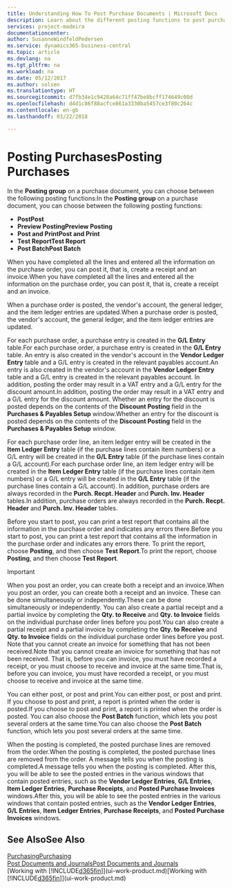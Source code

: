 ```yaml
---
title: Understanding How To Post Purchase Documents | Microsoft Docs
description: Learn about the different posting functions to post purchase documents.
services: project-madeira
documentationcenter: 
author: SusanneWindfeldPedersen
ms.service: dynamics365-business-central
ms.topic: article
ms.devlang: na
ms.tgt_pltfrm: na
ms.workload: na
ms.date: 05/12/2017
ms.author: solsen
ms.translationtype: HT
ms.sourcegitcommit: d7fb34e1c9428a64c71ff47be8bcff174649c00d
ms.openlocfilehash: d4d1c86f88acfce861a3330ba5457ce3f80c264c
ms.contentlocale: en-gb
ms.lasthandoff: 03/22/2018

---
```

# <a name="posting-purchases"></a><span data-ttu-id="22b22-103">Posting Purchases</span><span class="sxs-lookup"><span data-stu-id="22b22-103">Posting Purchases</span></span>
<span data-ttu-id="22b22-104">In the **Posting group** on a purchase document, you can choose between the following posting functions:</span><span class="sxs-lookup"><span data-stu-id="22b22-104">In the **Posting group** on a purchase document, you can choose between the following posting functions:</span></span>

* <span data-ttu-id="22b22-105">**Post**</span><span class="sxs-lookup"><span data-stu-id="22b22-105">**Post**</span></span>
* <span data-ttu-id="22b22-106">**Preview Posting**</span><span class="sxs-lookup"><span data-stu-id="22b22-106">**Preview Posting**</span></span>
* <span data-ttu-id="22b22-107">**Post and Print**</span><span class="sxs-lookup"><span data-stu-id="22b22-107">**Post and Print**</span></span>
* <span data-ttu-id="22b22-108">**Test Report**</span><span class="sxs-lookup"><span data-stu-id="22b22-108">**Test Report**</span></span>
* <span data-ttu-id="22b22-109">**Post Batch**</span><span class="sxs-lookup"><span data-stu-id="22b22-109">**Post Batch**</span></span>

<span data-ttu-id="22b22-110">When you have completed all the lines and entered all the information on the purchase order, you can post it, that is, create a receipt and an invoice.</span><span class="sxs-lookup"><span data-stu-id="22b22-110">When you have completed all the lines and entered all the information on the purchase order, you can post it, that is, create a receipt and an invoice.</span></span>

<span data-ttu-id="22b22-111">When a purchase order is posted, the vendor's account, the general ledger, and the item ledger entries are updated.</span><span class="sxs-lookup"><span data-stu-id="22b22-111">When a purchase order is posted, the vendor's account, the general ledger, and the item ledger entries are updated.</span></span>

<span data-ttu-id="22b22-112">For each purchase order, a purchase entry is created in the **G/L Entry** table.</span><span class="sxs-lookup"><span data-stu-id="22b22-112">For each purchase order, a purchase entry is created in the **G/L Entry** table.</span></span> <span data-ttu-id="22b22-113">An entry is also created in the vendor's account in the **Vendor Ledger Entry** table and a G/L entry is created in the relevant payables account.</span><span class="sxs-lookup"><span data-stu-id="22b22-113">An entry is also created in the vendor's account in the **Vendor Ledger Entry** table and a G/L entry is created in the relevant payables account.</span></span> <span data-ttu-id="22b22-114">In addition, posting the order may result in a VAT entry and a G/L entry for the discount amount.</span><span class="sxs-lookup"><span data-stu-id="22b22-114">In addition, posting the order may result in a VAT entry and a G/L entry for the discount amount.</span></span> <span data-ttu-id="22b22-115">Whether an entry for the discount is posted depends on the contents of the **Discount Posting** field in the **Purchases & Payables Setup** window.</span><span class="sxs-lookup"><span data-stu-id="22b22-115">Whether an entry for the discount is posted depends on the contents of the **Discount Posting** field in the **Purchases & Payables Setup** window.</span></span>

<span data-ttu-id="22b22-116">For each purchase order line, an item ledger entry will be created in the **Item Ledger Entry** table (if the purchase lines contain item numbers) or a G/L entry will be created in the **G/L Entry** table (if the purchase lines contain a G/L account).</span><span class="sxs-lookup"><span data-stu-id="22b22-116">For each purchase order line, an item ledger entry will be created in the **Item Ledger Entry** table (if the purchase lines contain item numbers) or a G/L entry will be created in the **G/L Entry** table (if the purchase lines contain a G/L account).</span></span> <span data-ttu-id="22b22-117">In addition, purchase orders are always recorded in the **Purch. Recpt. Header** and **Purch. Inv. Header** tables.</span><span class="sxs-lookup"><span data-stu-id="22b22-117">In addition, purchase orders are always recorded in the **Purch. Recpt. Header** and **Purch. Inv. Header** tables.</span></span>

<span data-ttu-id="22b22-118">Before you start to post, you can print a test report that contains all the information in the purchase order and indicates any errors there.</span><span class="sxs-lookup"><span data-stu-id="22b22-118">Before you start to post, you can print a test report that contains all the information in the purchase order and indicates any errors there.</span></span> <span data-ttu-id="22b22-119">To print the report, choose **Posting**, and then choose **Test Report**.</span><span class="sxs-lookup"><span data-stu-id="22b22-119">To print the report, choose **Posting**, and then choose **Test Report**.</span></span>

> [!IMPORTANT]  
>   <span data-ttu-id="22b22-120">When you post an order, you can create both a receipt and an invoice.</span><span class="sxs-lookup"><span data-stu-id="22b22-120">When you post an order, you can create both a receipt and an invoice.</span></span> <span data-ttu-id="22b22-121">These can be done simultaneously or independently.</span><span class="sxs-lookup"><span data-stu-id="22b22-121">These can be done simultaneously or independently.</span></span> <span data-ttu-id="22b22-122">You can also create a partial receipt and a partial invoice by completing the **Qty. to Receive** and **Qty. to Invoice** fields on the individual purchase order lines before you post.</span><span class="sxs-lookup"><span data-stu-id="22b22-122">You can also create a partial receipt and a partial invoice by completing the **Qty. to Receive** and **Qty. to Invoice** fields on the individual purchase order lines before you post.</span></span> <span data-ttu-id="22b22-123">Note that you cannot create an invoice for something that has not been received.</span><span class="sxs-lookup"><span data-stu-id="22b22-123">Note that you cannot create an invoice for something that has not been received.</span></span> <span data-ttu-id="22b22-124">That is, before you can invoice, you must have recorded a receipt, or you must choose to receive and invoice at the same time.</span><span class="sxs-lookup"><span data-stu-id="22b22-124">That is, before you can invoice, you must have recorded a receipt, or you must choose to receive and invoice at the same time.</span></span>

<span data-ttu-id="22b22-125">You can either post, or post and print.</span><span class="sxs-lookup"><span data-stu-id="22b22-125">You can either post, or post and print.</span></span> <span data-ttu-id="22b22-126">If you choose to post and print, a report is printed when the order is posted.</span><span class="sxs-lookup"><span data-stu-id="22b22-126">If you choose to post and print, a report is printed when the order is posted.</span></span> <span data-ttu-id="22b22-127">You can also choose the **Post Batch** function, which lets you post several orders at the same time.</span><span class="sxs-lookup"><span data-stu-id="22b22-127">You can also choose the **Post Batch** function, which lets you post several orders at the same time.</span></span>

<span data-ttu-id="22b22-128">When the posting is completed, the posted purchase lines are removed from the order.</span><span class="sxs-lookup"><span data-stu-id="22b22-128">When the posting is completed, the posted purchase lines are removed from the order.</span></span> <span data-ttu-id="22b22-129">A message tells you when the posting is completed.</span><span class="sxs-lookup"><span data-stu-id="22b22-129">A message tells you when the posting is completed.</span></span> <span data-ttu-id="22b22-130">After this, you will be able to see the posted entries in the various windows that contain posted entries, such as the **Vendor Ledger Entries**, **G/L Entries**, **Item Ledger Entries**, **Purchase Receipts**, and **Posted Purchase Invoices** windows.</span><span class="sxs-lookup"><span data-stu-id="22b22-130">After this, you will be able to see the posted entries in the various windows that contain posted entries, such as the **Vendor Ledger Entries**, **G/L Entries**, **Item Ledger Entries**, **Purchase Receipts**, and **Posted Purchase Invoices** windows.</span></span>

## <a name="see-also"></a><span data-ttu-id="22b22-131">See Also</span><span class="sxs-lookup"><span data-stu-id="22b22-131">See Also</span></span>
[<span data-ttu-id="22b22-132">Purchasing</span><span class="sxs-lookup"><span data-stu-id="22b22-132">Purchasing</span></span>](purchasing-manage-purchasing.md)  
[<span data-ttu-id="22b22-133">Post Documents and Journals</span><span class="sxs-lookup"><span data-stu-id="22b22-133">Post Documents and Journals</span></span>](ui-post-documents-journals.md)  
<span data-ttu-id="22b22-134">[Working with [!INCLUDE[d365fin](includes/d365fin_md.md)]](ui-work-product.md)</span><span class="sxs-lookup"><span data-stu-id="22b22-134">[Working with [!INCLUDE[d365fin](includes/d365fin_md.md)]](ui-work-product.md)</span></span>


